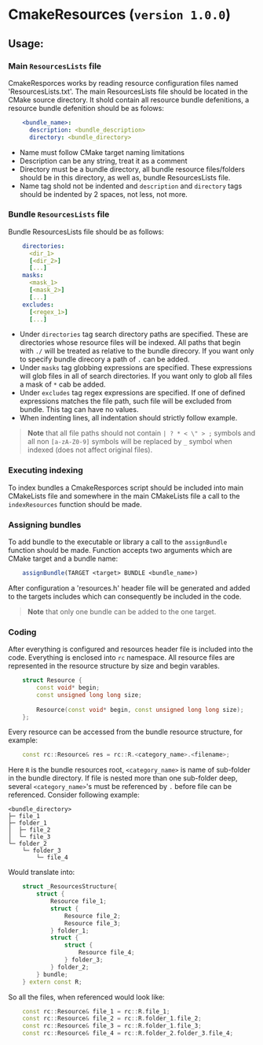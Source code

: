 # CmakeResources (`version 1.0.0`)

## Usage:

### Main `ResourcesLists` file
CmakeResporces works by reading resource configuration files named 'ResourcesLists.txt'. The main ResourcesLists file should be located in the CMake source directory. It shold contain all resource bundle defenitions, a resource bundle defenition should be as folows:
```YAML
    <bundle_name>:
      description: <bundle_description>
      directory: <bundle_directory>
```
- Name must follow CMake target naming limitations
- Description can be any string, treat it as a comment
- Directory must be a bundle directory, all bundle resource files/folders should be in this directory, as well as, bundle ResourcesLists file.
- Name tag shold not be indented and `description` and `directory` tags should be indented by 2 spaces, not less, not more.

### Bundle `ResourcesLists` file
Bundle ResourcesLists file should be as follows:
```YAML
    directories:
      <dir_1>
      [<dir_2>]
      [...]
    masks:
      <mask_1>
      [<mask_2>]
      [...]
    excludes:
      [<regex_1>]
      [...]
```
- Under `directories` tag search directory paths are specified. These are directories whose resource files will be indexed. All paths that begin with `./` will be treated as relative to the bundle direcory. If you want only to specify bundle direcory a path of `.` can be added.
- Under `masks` tag globbing expressions are specified. These expressions will glob files in all of search directories. If you want only to glob all files a mask of `*` cab be added.
- Under `excludes` tag regex expressions are specified. If one of defined expressions matches the file path, such file will be excluded from bundle. This tag can have no values.
- When indenting lines, all indentation should strictly follow example.

> **Note** that all file paths should not contain `| ? * < \" > ;` symbols and all non `[a-zA-Z0-9]` symbols will be replaced by `_` symbol when indexed (does not affect original files).

### Executing indexing
To index bundles a CmakeResporces script should be included into main CMakeLists file and somewhere in the main CMakeLists file a call to the `indexResources` function should be made.

### Assigning bundles
To add bundle to the executable or library a call to the `assignBundle` function should be made. Function accepts two arguments which are CMake target and a bundle name:
```cmake
    assignBundle(TARGET <target> BUNDLE <bundle_name>)
```
After configuration a 'resources.h' header file will be generated and added to the targets includes which can consequently be included in the code.

> **Note** that only one bundle can be added to the one target.

### Coding
After everything is configured and resources header file is included into the code. Everything is enclosed into `rc` namespace. All resource files are represented in the resource structure by size and begin varables.
```c++
    struct Resource {
        const void* begin;
        const unsigned long long size;
    
        Resource(const void* begin, const unsigned long long size);
    };
```
Every resource can be accessed from the bundle resource structure, for example:
```c++
    const rc::Resource& res = rc::R.<category_name>.<filename>;
```
Here `R` is the bundle resources root, `<category_name>` is name of sub-folder in the bundle directory. If file is nested more than one sub-folder deep, several `<category_name>`'s must be referenced by `.` before file can be referenced. Consider following example:

    <bundle_directory>
    ├─ file_1
    ├─ folder_1
    │  ├─ file_2
    │  └─ file_3
    └─ folder_2
        └─ folder_3
            └─ file_4

Would translate into:
```c++
    struct _ResourcesStructure{
        struct {
            Resource file_1;
            struct {
                Resource file_2;
                Resource file_3;
            } folder_1;
            struct {
                struct {
                    Resource file_4;
                } folder_3;
            } folder_2;
        } bundle;
    } extern const R;
```
So all the files, when referenced would look like:
```c++
    const rc::Resource& file_1 = rc::R.file_1;
    const rc::Resource& file_2 = rc::R.folder_1.file_2;
    const rc::Resource& file_3 = rc::R.folder_1.file_3;
    const rc::Resource& file_4 = rc::R.folder_2.folder_3.file_4;
```
